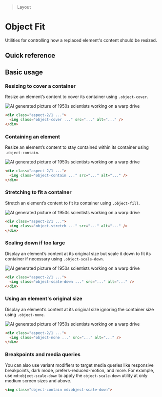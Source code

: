 > Layout

# Object Fit

Utilities for controlling how a replaced element's content should be resized.

## Quick reference

<qr-table />

## Basic usage

### Resizing to cover a container
Resize an element’s content to cover its container using `.object-cover`.

<example-container>
  <div class="flex justify-center">
    <div class="rounded-8 ex-bg--striped ex-bg--indigo h-[200] w-[400] pd-shadow-xl">
      <div class="aspect-2/1">
        <img src="/classes/50s-scientists.jpg" class="object-cover rounded" alt="AI generated picture of 1950s scientists working on a warp drive" />
      </div>
    </div>
  </div>
</example-container>

```html
<div class="aspect-2/1 ...">
  <img class="object-cover ..." src="..." alt="..." />
</div>
```

### Containing an element
Resize an element’s content to stay contained within its container using `.object-contain`.

<example-container>
  <div class="flex justify-center">
    <div class="rounded-8 ex-bg--striped ex-bg--indigo h-[200] w-[400] pd-shadow-xl">
      <div class="aspect-2/1">
        <img src="/classes/50s-scientists.jpg" class="object-contain rounded" alt="AI generated picture of 1950s scientists working on a warp drive" />
      </div>
    </div>
  </div>
</example-container>

```html
<div class="aspect-2/1 ...">
  <img class="object-contain ..." src="..." alt="..." />
</div>
```

### Stretching to fit a container
Stretch an element’s content to fit its container using `.object-fill`.

<example-container>
  <div class="flex justify-center">
    <div class="rounded-8 ex-bg--striped ex-bg--indigo h-[200] w-[400] pd-shadow-xl">
      <div class="aspect-2/1">
        <img src="/classes/50s-scientists.jpg" class="object-stretch rounded" alt="AI generated picture of 1950s scientists working on a warp drive" />
      </div>
    </div>
  </div>
</example-container>

```html
<div class="aspect-2/1 ...">
  <img class="object-stretch ..." src="..." alt="..." />
</div>
```

### Scaling down if too large
Display an element’s content at its original size but scale it down to fit its container if necessary using `.object-scale-down`.

<example-container>
  <div class="flex justify-center">
    <div class="rounded-8 ex-bg--striped ex-bg--indigo h-[200] w-[400] pd-shadow-xl">
      <div class="aspect-2/1">
        <img src="/classes/50s-scientists.jpg" class="object-scale-down rounded" alt="AI generated picture of 1950s scientists working on a warp drive" />
      </div>
    </div>
  </div>
</example-container>

```html
<div class="aspect-2/1 ...">
  <img class="object-scale-down ..." src="..." alt="..." />
</div>
```

### Using an element's original size

Display an element’s content at its original size ignoring the container size using `.object-none`.

<example-container>
  <div class="flex justify-center">
    <div class="rounded-8 ex-bg--striped ex-bg--indigo h-[200] w-[400] pd-shadow-xl">
      <div class="aspect-2/1">
        <img src="/classes/50s-scientists.jpg" class="object-none rounded" alt="AI generated picture of 1950s scientists working on a warp drive" />
      </div>
    </div>
  </div>
</example-container>

```html
<div class="aspect-2/1 ...">
  <img class="object-none ..." src="..." alt="..." />
</div>
```

### Breakpoints and media queries
You can also use variant modifiers to target media queries like responsive breakpoints, dark mode, prefers-reduced-motion, and more. For example, use `md:object-scale-down` to apply the `object-scale-down` utility at only medium screen sizes and above.

```html
<img class="object-contain md:object-scale-down">
```
